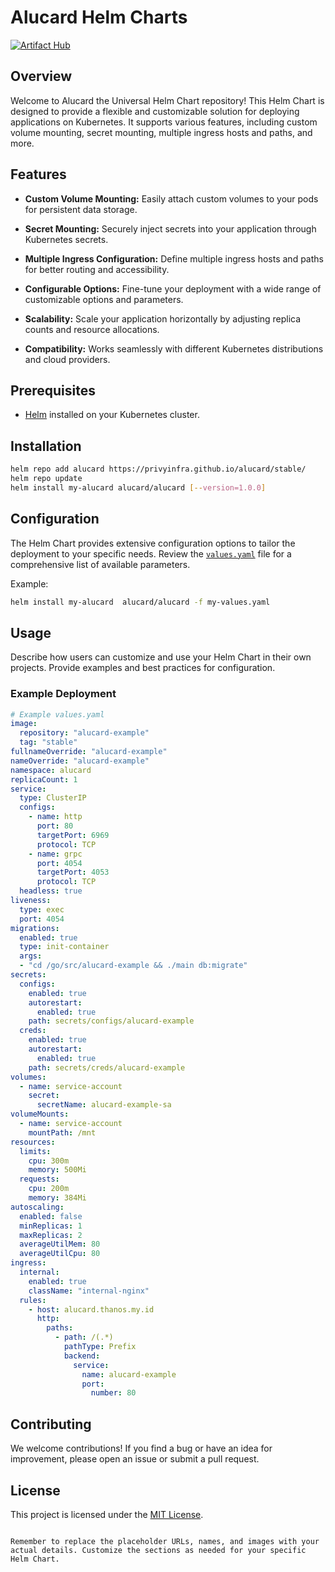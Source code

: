 # Alucard Helm Charts
[![Artifact Hub](https://img.shields.io/endpoint?url=https://artifacthub.io/badge/repository/alucard)](https://artifacthub.io/packages/search?repo=alucard)

## Overview

Welcome to Alucard the Universal Helm Chart repository! This Helm Chart is designed to provide a flexible and customizable solution for deploying applications on Kubernetes. It supports various features, including custom volume mounting, secret mounting, multiple ingress hosts and paths, and more.

## Features

- **Custom Volume Mounting:** Easily attach custom volumes to your pods for persistent data storage.

- **Secret Mounting:** Securely inject secrets into your application through Kubernetes secrets.

- **Multiple Ingress Configuration:** Define multiple ingress hosts and paths for better routing and accessibility.

- **Configurable Options:** Fine-tune your deployment with a wide range of customizable options and parameters.

- **Scalability:** Scale your application horizontally by adjusting replica counts and resource allocations.

- **Compatibility:** Works seamlessly with different Kubernetes distributions and cloud providers.

## Prerequisites

- [Helm](https://helm.sh/docs/intro/install/) installed on your Kubernetes cluster.

## Installation

```bash
helm repo add alucard https://privyinfra.github.io/alucard/stable/  
helm repo update
helm install my-alucard alucard/alucard [--version=1.0.0]
```

## Configuration

The Helm Chart provides extensive configuration options to tailor the deployment to your specific needs. Review the [`values.yaml`](./charts/universal-chart/values.yaml) file for a comprehensive list of available parameters.

Example:

```bash
helm install my-alucard  alucard/alucard -f my-values.yaml
```

## Usage

Describe how users can customize and use your Helm Chart in their own projects. Provide examples and best practices for configuration.

### Example Deployment

```yaml
# Example values.yaml
image:
  repository: "alucard-example" 
  tag: "stable"
fullnameOverride: "alucard-example"
nameOverride: "alucard-example"
namespace: alucard
replicaCount: 1
service:
  type: ClusterIP
  configs:
    - name: http
      port: 80
      targetPort: 6969
      protocol: TCP
    - name: grpc
      port: 4054
      targetPort: 4053
      protocol: TCP
  headless: true
liveness:
  type: exec
  port: 4054
migrations:
  enabled: true
  type: init-container
  args:
  - "cd /go/src/alucard-example && ./main db:migrate"
secrets:
  configs:
    enabled: true
    autorestart:
      enabled: true
    path: secrets/configs/alucard-example
  creds:
    enabled: true
    autorestart:
      enabled: true
    path: secrets/creds/alucard-example
volumes:
  - name: service-account
    secret:
      secretName: alucard-example-sa
volumeMounts:
  - name: service-account
    mountPath: /mnt
resources: 
  limits:
    cpu: 300m
    memory: 500Mi
  requests:
    cpu: 200m
    memory: 384Mi
autoscaling:
  enabled: false
  minReplicas: 1
  maxReplicas: 2
  averageUtilMem: 80
  averageUtilCpu: 80
ingress:
  internal:
    enabled: true
    className: "internal-nginx"
  rules:
    - host: alucard.thanos.my.id
      http:
        paths:
          - path: /(.*)
            pathType: Prefix
            backend:
              service:
                name: alucard-example
                port:
                  number: 80
```

## Contributing

We welcome contributions! If you find a bug or have an idea for improvement, please open an issue or submit a pull request.

## License

This project is licensed under the [MIT License](./LICENSE).
```

Remember to replace the placeholder URLs, names, and images with your actual details. Customize the sections as needed for your specific Helm Chart.
